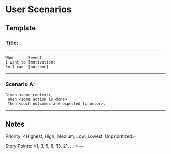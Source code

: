 # User Scenarios

## Template

### Title: <What this user story is about>

---

```
When      [event]
I want to [motivation]
So I can  [outcome]
```

---

### Scenario A: <What should happen>

```
Given <some context>,
 When <some action is done>,
 Then <such outcomes are expected to occur>.
```

---

## Notes

Priority: <Highest, High, Medium, Low, Lowest, Unprioritized>

Story Points: <1, 3, 5, 8, 13, 21, ... >
—
